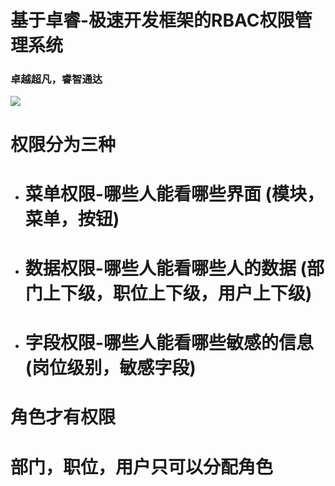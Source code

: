 # 基于卓睿-极速开发框架的RBAC权限管理系统
### 卓越超凡，睿智通达
[![](https://ztshandong.oss-cn-shanghai.aliyuncs.com/kid/login-background.jpg)](https://v.youku.com/v_show/id_XMjc0NzcxODkyNA==.html?spm=a2h3j.8428770.3416059.1)

#
# 权限分为三种
* # 菜单权限-哪些人能看哪些界面 (模块，菜单，按钮)
* # 数据权限-哪些人能看哪些人的数据 (部门上下级，职位上下级，用户上下级)
* # 字段权限-哪些人能看哪些敏感的信息 (岗位级别，敏感字段)
#
# 角色才有权限
#
# 部门，职位，用户只可以分配角色